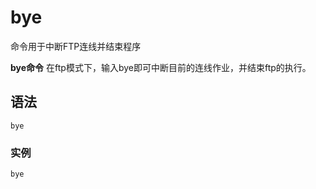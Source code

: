 bye
===

命令用于中断FTP连线并结束程序


**bye命令** 在ftp模式下，输入bye即可中断目前的连线作业，并结束ftp的执行。


##  语法

```
bye
```

### 实例

```
bye
```